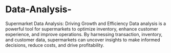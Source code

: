 # Data-Analysis-
Supermarket Data Analysis: Driving Growth and Efficiency Data analysis is a powerful tool for supermarkets to optimize inventory, enhance customer experience, and improve operations. By harnessing transaction, inventory, and customer data, supermarkets can uncover insights to make informed decisions, reduce costs, and drive profitability.
